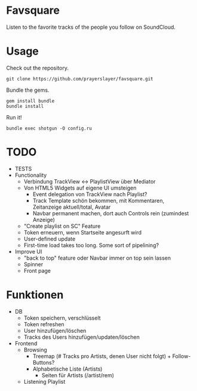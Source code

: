 # Favsquare

Listen to the favorite tracks of the people you follow on SoundCloud.

# Usage

Check out the repository.

    git clone https://github.com/prayerslayer/favsquare.git

Bundle the gems.

    gem install bundle
    bundle install

Run it!

    bundle exec shotgun -O config.ru

# TODO

* TESTS
* Functionality
	* Verbindung TrackView <-> PlaylistView über Mediator
	* Von HTML5 Widgets auf eigene UI umsteigen
		* Event delegation von TrackView nach Playlist?
		* Track Template schön bekommen, mit Kommentaren, Zeitanzeige aktuell/total, Avatar
		* Navbar permanent machen, dort auch Controls rein (zumindest Anzeige)
	* "Create playlist on SC" Feature
	* Token erneuern, wenn Startseite angesurft wird
	* User-defined update
	* First-time load takes too long. Some sort of pipelining?
* Improve UI
	* "back to top" feature oder Navbar immer on top sein lassen
	* Spinner
	* Front page


# Funktionen

* DB
	* Token speichern, verschlüsselt
	* Token refreshen
	* User hinzufügen/löschen
	* Tracks des Users hinzufügen/updaten/löschen
* Frontend
	* Browsing
		* Treemap (# Tracks pro Artists, denen User nicht folgt) + Follow-Buttons?
		* Alphabetische Liste (Artists)
			* Seiten für Artists (/artist/rem)
	* Listening
		Playlist